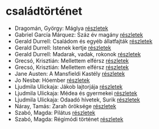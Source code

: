 # családtörténet

- Dragomán, György: Máglya [részletek](_details/%7Bopf.creator%7D.md#id_1194)
- Gabriel García Márquez: Száz év magány [részletek](_details/%7Bopf.creator%7D.md#id_223)
- Gerald Durrell: Családom és egyéb állatfajták [részletek](_details/%7Bopf.creator%7D.md#id_50)
- Gerald Durrell: Istenek kertje [részletek](_details/%7Bopf.creator%7D.md#id_868)
- Gerald Durrell: Madarak, vadak, rokonok [részletek](_details/%7Bopf.creator%7D.md#id_867)
- Grecsó, Krisztián: Mellettem elférsz [részletek](_details/%7Bopf.creator%7D.md#id_1231)
- Grecsó, Krisztián: Mellettem elférsz [részletek](_details/%7Bopf.creator%7D.md#id_989)
- Jane Austen: A Mansfieldi Kastély [részletek](_details/%7Bopf.creator%7D.md#id_55)
- Jo Nesbø: Hóember [részletek](_details/%7Bopf.creator%7D.md#id_582)
- Ljudmila Ulickaja: Jákob lajtorjája [részletek](_details/%7Bopf.creator%7D.md#id_1296)
- Ljudmila Ulickaja: Médea és gyermekei [részletek](_details/%7Bopf.creator%7D.md#id_1293)
- Ljudmila Ulickaja: Odaadó hívetek, Surik [részletek](_details/%7Bopf.creator%7D.md#id_1291)
- Náray, Tamás: Zarah öröksége [részletek](_details/%7Bopf.creator%7D.md#id_1233)
- Szabó, Magda: Pilátus [részletek](_details/%7Bopf.creator%7D.md#id_1351)
- Szabó, Magda: Régimódi történet [részletek](_details/%7Bopf.creator%7D.md#id_1356)